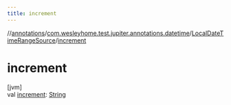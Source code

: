 ```yaml
---
title: increment
---
```

//[annotations](../../../index.html)/[com.wesleyhome.test.jupiter.annotations.datetime](../index.html)/[LocalDateTimeRangeSource](index.html)/[increment](increment.html)



# increment



[jvm]\
val [increment](increment.html): [String](https://kotlinlang.org/api/latest/jvm/stdlib/kotlin/-string/index.html)




